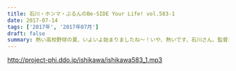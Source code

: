 ```yaml
---
title: 石川・ホンマ・ぶるんのBe-SIDE Your Life! vol.583-1
date: 2017-07-14
tags: ['2017年', '2017年07月']
draft: false
summary: 熱い高校野球の夏、いよいよ始まりましたね～！いや、熱いです、石川さん、監督業で。MIURA
---
```


http://project-phi.ddo.jp/ishikawa/ishikawa583_1.mp3
